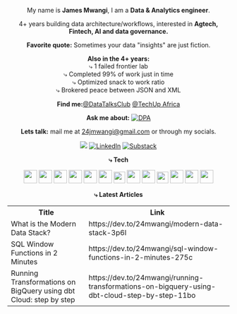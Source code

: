 

<div align="center">
 
My name is **James Mwangi**, I am a **Data & Analytics engineer**.

4+ years building data architecture/workflows, interested in **Agtech, Fintech, AI and data governance.**

**Favorite quote:** Sometimes your data "insights" are just fiction.

**Also in the 4+ years:**
<br>
⤷ 1 failed frontier lab
<br>
⤷ Completed 99% of work just in time
<br>
⤷ Optimized snack to work ratio
<br>
⤷ Brokered peace between JSON and XML


**Find me:**[@DataTalksClub](https://twitter.com/DataTalksClub?t=OAFbF2AkdVQOR0mNz_aeXw&s=09) [@TechUp Africa](https://www.techupafrica.org/tamp)

**Ask me about:** [![DPA](https://img.shields.io/badge/DPA-2019-orange)]()

**Lets talk:** mail me at 24jmwangi@gmail.com or through my socials.

 [![](https://img.shields.io/badge/Dev.to-0A0A0A?&logo=devdotto&logoColor=white)](https://dev.to/24mwangi) [![LinkedIn](https://img.shields.io/badge/LinkedIn-12100E?logo=LinkedIn&logoColor=blue)](https://www.linkedin.com/in/24mwangi) [![Substack](https://img.shields.io/badge/Substack-12100E?logo=Substack&logoColor=orange)](https://substack.com/@24mwangi)


**⤷ Tech**

<img src="https://img.shields.io/badge/-white?style=for-the-badge&logo=python&logoColor=black" height="30"/> <img src="https://img.shields.io/badge/-white?style=for-the-badge&logo=apache-spark&logoColor=black" height="30"/>
<img src="https://img.shields.io/badge/Tableau-white.svg?style=for-the-badge&logo=Tableau&logoColor=black" height="30"/> <img src="https://img.shields.io/badge/-white.svg?&style=for-the-badge&logo=postgresql&logoColor=black" height="30"/>
<img src="https://img.shields.io/badge/-white.svg?&style=for-the-badge&logo=apacheairflow&logoColor=black" height="30"/> <img src="https://img.shields.io/badge/-white?style=for-the-badge&logo=dbt&logoColor=black" height="30"/> 
<img src="https://img.shields.io/badge/-white?style=for-the-badge&logo=docker&logoColor=black" height="26"/> <img src="https://img.shields.io/badge/-white?style=for-the-badge&logo=apache-kafka&logoColor=black" height="30"/>
<img src="https://img.shields.io/badge/-white?style=for-the-badge&logo=google-cloud&logoColor=black" height="30"/> <img src="https://img.shields.io/badge/-white?style=for-the-badge&logo=terraform&logoColor=black" height="26"/> <img src="https://img.shields.io/badge/power_bi-white?style=for-the-badge&logo=power_bi&logoColor=black" height="30"/>
<img src="https://img.shields.io/badge/-white?style=for-the-badge&logo=talend&logoColor=black" height="30"/> 
<img src="https://img.shields.io/badge/-white?style=for-the-badge&logo=prefect&logoColor=black" height="30"/>


**⤷ Latest Articles**
<table>
  <tr><th>Title</th><th>Link</th></tr>
  <!-- DEVTO:START --><tr><td>What is the Modern Data Stack?</td><td>https://dev.to/24mwangi/modern-data-stack-3p6l</td></tr><tr><td>SQL Window Functions in 2 Minutes</td><td>https://dev.to/24mwangi/sql-window-functions-in-2-minutes-275c</td></tr><tr><td>Running Transformations on BigQuery using dbt Cloud: step by step</td><td>https://dev.to/24mwangi/running-transformations-on-bigquery-using-dbt-cloud-step-by-step-11bo</td></tr><!-- DEVTO:END -->
</table>
